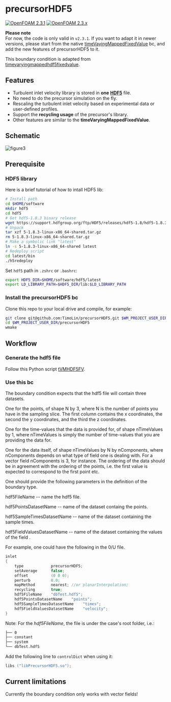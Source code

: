 precursorHDF5
=============
[![OpenFOAM 2.3.1](https://img.shields.io/badge/OpenFOAM-2.3.1-blue)](https://openfoam.org/download/2-3-1-source/)
[![OpenFOAM 2.3.x](https://img.shields.io/badge/OpenFOAM-2.3.x-blue)](https://github.com/OpenFOAM/OpenFOAM-2.3.x)

**Please note**  
For now, the code is only valid in `v2.3.1`. If you want to adapt it in newer versions, please start from the native [timeVayingMappedFixedValue](https://github.com/OpenFOAM/OpenFOAM-dev/blob/master/src/finiteVolume/fields/fvPatchFields/derived/timeVaryingMappedFixedValue/timeVaryingMappedFixedValueFvPatchField.H) bc, and add the new features of precursorHDF5 to it.

This boundary condition is adapted from [timevaryingmappedhdf5fixedvalue](https://gitlab.com/chalmers-marine-technology/timevaryingmappedhdf5fixedvalue).

## Features
- Turbulent inlet velocity library is stored in **one** [**HDF5**](https://www.hdfgroup.org/HDF5/) file.
- No need to do the precursor simulation on the fly.
- Rescaling the turbulent inlet velocity based on experimental data or user-defined profiles.
- Support the **recycling usage** of the precursor's library.
- Other features are similar to the **timeVaryingMappedFixedValue**.

## Schematic
![figure3](https://github.com/TimoLin/precursorHDF5/assets/7792396/4a9dcc5d-681f-452a-9a6a-c317e89a6b48)


## Prerequisite
### HDF5 library

Here is a brief tutorial of how to intall HDF5 lib:  
```sh
# Install path
cd $HOME/software
mkdir hdf5
cd hdf5
# Get hdf5-1.8.3 binary release
wget https://support.hdfgroup.org/ftp/HDF5/releases/hdf5-1.8/hdf5-1.8.3/bin/linux-x86_64/5-1.8.3-linux-x86_64-shared.tar.gz
# Unpack 
tar xzf 5-1.8.3-linux-x86_64-shared.tar.gz
rm 5-1.8.3-linux-x86_64-shared.tar.gz
# Make a symbolic link "latest"
ln -s 5-1.8.3-linux-x86_64-shared latest
# Redeploy script
cd latest/bin
./h5redeploy
```
Set `hdf5` path in `.zshrc` or `.bashrc`:
```sh
export HDF5_DIR=$HOME/software/hdf5/latest
export LD_LIBRARY_PATH=$HDF5_DIR/lib:$LD_LIBRARY_PATH
```
### Install the precursorHDF5 bc
Clone this repo to your local drive and compile, for example:
```sh
git clone git@github.com:TimoLin/precursorHDF5.git $WM_PROJECT_USER_DIR/precursorHDF5
cd $WM_PROJECT_USER_DIR/precursorHDF5
wmake
```

## Workflow
### Generate the hdf5 file
Follow this Python script [tVMHDF5FV](https://github.com/TimoLin/pyScriptFoam/tree/master/inletTurb/tVMHDF5FV).  
### Use this bc
The boundary condition expects that the hdf5 file will contain three datasets.

One for the points, of shape N by 3, where N is the number of points you have in the sampling slice.
The first column contains the x coordinates, the second the y coordinates, and the third the z coordinates.

One for the time-values that the data is provided for, of shape nTimeValues by 1, where nTimeValues is simply the number of time-values that you are providing the data for.

One for the data itself, of shape nTimeValues by N by nComponents, where nComponents depends on what type of field one is dealing with.
For a vector field nComponents is 3, for instance.
The ordering of the data should be in agreement with the ordering of the points, i.e. the first value is expected to correspond to the first point etc.

One should provide the following parameters in the definition of the boundary type.

hdf5FileName -- name the hdf5 file.

hdf5PointsDatasetName -- name of the dataset containg the points.

hdf5SampleTimesDatasetName -- name of the dataset containing the sample times.

hdf5FieldValuesDatasetName -- name of the dataset containing the values of the field .

For example, one could have the following in the 0/U file.
```cpp
inlet
{
    type            precursorHDF5;
    setAverage      false;
    offset          (0 0 0);
    perturb         0.0;
    mapMethod       nearest; //or planarInterpolation;
    recycling       true;
    hdf5FileName    "dbTest.hdf5";
    hdf5PointsDatasetName    "points";
    hdf5SampleTimesDatasetName    "times";
    hdf5FieldValuesDatasetName    "velocity";
}
```

Note: For the *hdf5FileName*, the file is under the case's root folder, i.e.:
```sh
├── 0
├── constant   
├── system
└── dbTest.hdf5
```

Add the following line to `controlDict` when using it:
```cpp
libs ("libPrecursorHDF5.so");
```

## Current limitations
Currently the boundary condition only works with vector fields!
